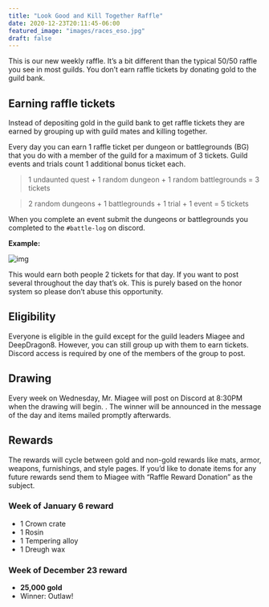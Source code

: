 ```yaml
---
title: "Look Good and Kill Together Raffle"
date: 2020-12-23T20:11:45-06:00
featured_image: "images/races_eso.jpg"
draft: false
---
```


This is our new weekly raffle. It’s a bit different than the typical 50/50 raffle you see in most guilds. You don’t earn raffle tickets by donating gold to the guild bank.

## Earning raffle tickets

Instead of depositing gold in the guild bank to get raffle tickets they are earned by grouping up with guild mates and killing together.

Every day you can earn 1 raffle ticket per dungeon or battlegrounds (BG) that you do with a member of the guild for a maximum of 3 tickets. Guild events and trials count 1 additional bonus ticket each.

> 1 undaunted quest + 1 random dungeon + 1 random battlegrounds = 3 tickets

> 2 random dungeons + 1 battlegrounds + 1 trial + 1 event = 5 tickets

When you complete an event submit the dungeons or battlegrounds you completed to the `#battle-log` on discord.

**Example:**

![img](/images/discord_battle_log_ex.png)

This would earn both people 2 tickets for that day. If you want to post several throughout the day that’s ok. This is purely based on the honor system so please don’t abuse this opportunity.

## Eligibility

Everyone is eligible in the guild except for the guild leaders Miagee and DeepDragon8. However, you can still group up with them to earn tickets. Discord access is required by one of the members of the group to post.

## Drawing

Every week on Wednesday, Mr. Miagee will post on Discord at 8:30PM when the drawing will begin. . The winner will be announced in the message of the day and items mailed promptly afterwards.

## Rewards

The rewards will cycle between gold and non-gold rewards like mats, armor, weapons, furnishings, and style pages. If you’d like to donate items for any future rewards send them to Miagee with “Raffle Reward Donation” as the subject.

### Week of January 6 reward

* 1 Crown crate
* 1 Rosin
* 1 Tempering alloy
* 1 Dreugh wax

### Week of December 23 reward

* **25,000 gold**
* Winner: Outlaw!
